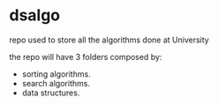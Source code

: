 # dsalgo

repo used to store all the algorithms done at University

the repo will have 3 folders composed by:
- sorting algorithms.
- search algorithms.
- data structures.
